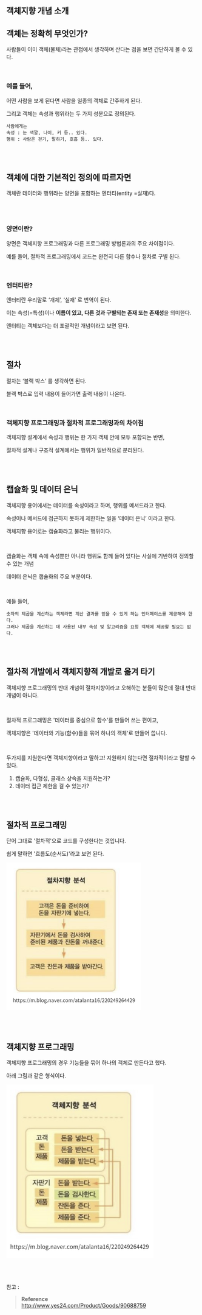 ## 객체지향 개념 소개

## 객체는 정확히 무엇인가?

사람들이 이미 객체(물체)라는 관점에서 생각하며 산다는 점을 보면 간단하게 볼 수 있다.

<br/>

### 예를 들어,

어떤 사람을 보게 된다면 사람을 일종의 객체로 간주하게 된다.

그리고 객체는 속성과 행위라는 두 가지 성분으로 정의된다.

```
사람에게는
속성 : 눈 색깔, 나이, 키 등.. 있다.
행위 : 사람은 걷기, 말하기, 호흡 등.. 있다.
```

<br/><br/>

## 객체에 대한 기본적인 정의에 따르자면

객체란 데이터와 행위라는 양면을 포함하는 엔터티(entity =실재)다.

<br/><br/>

### 양면이란?

양면은 객체지향 프로그래밍과 다른 프로그래밍 방법론과의 주요 차이점이다.

예를 들어, 절차적 프로그래밍에서 코드는 완전히 다른 함수나 절차로 구별 된다.

<br/>

### 엔터티란?

엔터티란 우리말로 ‘개체’, ‘실재’ 로 번역이 된다.

이는 속성(=특성)이나 **이름이 있고, 다른 것과 구별되는 존재 또는 존재성**을 의미한다.

엔터티는 객체보다는 더 포괄적인 개념이라고 보면 된다.

<br/><br/>

## 절차

절차는 ‘블랙 박스’ 를 생각하면 된다.

블랙 박스로 입력 내용이 들어가면 출력 내용이 나온다.

<br/>

### 객체지향 프로그래밍과 절차적 프로그래밍과의 차이점

객체지향 설계에서 속성과 행위는 한 가지 객체 안에 모두 포함되는 반면,

절차적 설계나 구조적 설계에서는 행위가 일반적으로 분리된다.

<br/><br/>

## 캡슐화 및 데이터 은닉

객체지향 용어에서는 데이터를 속성이라고 하며, 행위를 메서드라고 한다. 

속성이나 메서드에 접근하지 못하게 제한하는 일을 ‘데이터 은닉’ 이라고 한다.

객체지향 용어로는 캡슐화라고 불리는 행위이다.

<br/>

캡슐화는 객체 속에 속성뿐만 아니라 행위도 함께 들어 있다는 사실에 기반하여 정의할 수 있는 개념

데이터 은닉은 캡슐화의 주요 부분이다.

<br/>

예들 들어, 

```
숫자의 제곱을 계산하는 객체라면 계산 결과를 얻을 수 있게 하는 인터페이스를 제공해야 한다. 
그러나 제곱을 계산하는 데 사용된 내부 속성 및 알고리즘을 요청 객체에 제공할 필요는 없다.
```

<br/><br/>

## 절차적 개발에서 객체지향적 개발로 옮겨 타기

객체지향 프로그래밍의 반대 개념이 절차지향이라고 오해하는 분들이 많은데 절대 반대 개념이 아니다.

<br/>

절차적 프로그래밍은 '데이터를 중심으로 함수'를 만들어 쓰는 편이고, 

객체지향은 '데이터와 기능(함수)들을 묶어 하나의 객체'로 만들어 씁니다.

<br/>

두가지를 지원한다면 객체지향이라고 말하고! 지원하지 않는다면 절차적이라고 말할 수 있다.

1. 캡슐화, 다형성, 클래스 상속을 지원하는가?
2. 데이터 접근 제한을 걸 수 있는가?

<br/><br/>

## 절차적 프로그래밍

단어 그대로 '절차적'으로 코드를 구성한다는 것입니다. 

쉽게 말하면 '흐름도(순서도)'라고 보면 된다.

![이미지](/img/사고프로세스1.PNG)

<br/><br/>

## 객체지향 프로그래밍

객체지향 프로그래밍의 경우 기능들을 묶어 하나의 객체로 만든다고 했다.

아래 그림과 같은 형식이다.

![이미지](/img/사고프로세스2.PNG)


<br/><br/>

참고 : 

>**Reference** <br/>http://www.yes24.com/Product/Goods/90688759